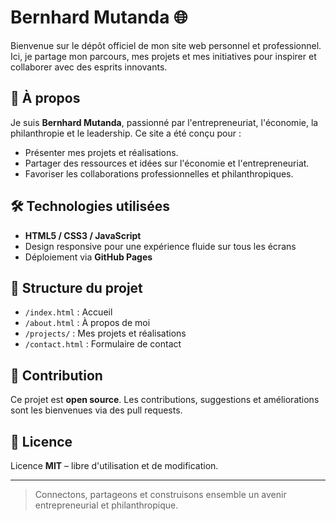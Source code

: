 # Bernhard Mutanda 🌐

Bienvenue sur le dépôt officiel de mon site web personnel et professionnel. Ici, je partage mon parcours, mes projets et mes initiatives pour inspirer et collaborer avec des esprits innovants.

## 🌟 À propos
Je suis **Bernhard Mutanda**, passionné par l'entrepreneuriat, l'économie, la philanthropie et le leadership. Ce site a été conçu pour :  
- Présenter mes projets et réalisations.  
- Partager des ressources et idées sur l'économie et l'entrepreneuriat.  
- Favoriser les collaborations professionnelles et philanthropiques.  

## 🛠 Technologies utilisées
- **HTML5 / CSS3 / JavaScript**  
- Design responsive pour une expérience fluide sur tous les écrans  
- Déploiement via **GitHub Pages**  

## 📂 Structure du projet
- `/index.html` : Accueil  
- `/about.html` : À propos de moi  
- `/projects/` : Mes projets et réalisations  
- `/contact.html` : Formulaire de contact  

## 🤝 Contribution
Ce projet est **open source**. Les contributions, suggestions et améliorations sont les bienvenues via des pull requests.  

## 📄 Licence
Licence **MIT** – libre d'utilisation et de modification.

---

> Connectons, partageons et construisons ensemble un avenir entrepreneurial et philanthropique.
